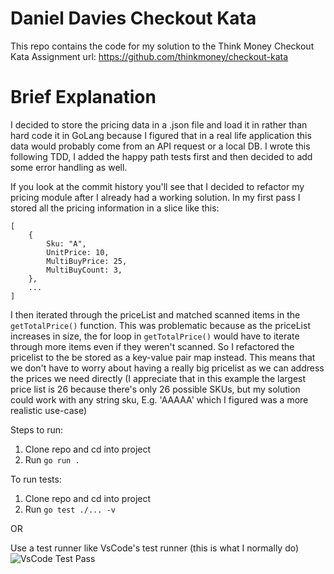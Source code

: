 # Daniel Davies Checkout Kata
This repo contains the code for my solution to the Think Money Checkout Kata
Assignment url: https://github.com/thinkmoney/checkout-kata

# Brief Explanation
I decided to store the pricing data in a .json file and load it in rather than hard code it in GoLang because I figured that in a real life application this data would probably come from an API request or a local DB. I wrote this following TDD, I added the happy path tests first and then decided to add some error handling as well.

If you look at the commit history you'll see that I decided to refactor my pricing module after I already had a working solution. In my first pass I stored all the pricing information in a slice like this:

```
[
    {
        Sku: "A",
        UnitPrice: 10,
        MultiBuyPrice: 25,
        MultiBuyCount: 3,
    },
    ...
]
```

I then iterated through the priceList and matched scanned items in the ```getTotalPrice()``` function. This was problematic because as the priceList increases in size, the for loop in ```getTotalPrice()``` would have to iterate through more items even if they weren't scanned. So I refactored the pricelist to the be stored as a key-value pair map instead. This means that we don't have to worry about having a really big pricelist as we can address the prices we need directly (I appreciate that in this example the largest price list is 26 because there's only 26 possible SKUs, but my solution could work with any string sku, E.g. 'AAAAA' which I figured was a more realistic use-case)

Steps to run:
1. Clone repo and cd into project
2. Run ```go run .```

To run tests:
1. Clone repo and cd into project
2. Run ```go test ./... -v```

OR

Use a test runner like VsCode's test runner (this is what I normally do)
![VsCode Test Pass](https://i.imgur.com/kvdAXSb.png)
